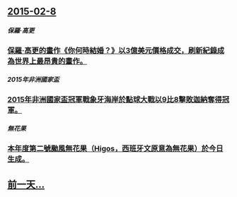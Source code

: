 ## [2015-02-8](/zh/news/2015/02/8/index.md)

##### 保羅·高更
### [ 保羅·高更的畫作《你何時結婚？》以3億美元價格成交，刷新紀錄成為世界上最昂貴的畫作。 ](/zh/news/2015/02/8/保羅-高更的畫作-你何時結婚-以3億美元價格成交-刷新紀錄成為世界上最昂貴的畫作.md)
##### 2015年非洲國家盃
### [ 2015年非洲國家盃冠軍戰象牙海岸於點球大戰以9比8擊敗迦納奪得冠軍。 ](/zh/news/2015/02/8/2015年非洲國家盃冠軍戰象牙海岸於點球大戰以9比8擊敗迦納奪得冠軍.md)
##### 無花果
### [ 本年度第二號颱風無花果（Higos，西班牙文原意為無花果）於今日生成。](/zh/news/2015/02/8/本年度第二號颱風無花果-Higos-西班牙文原意為無花果-於今日生成.md)
## [前一天...](/zh/news/2015/02/6/index.md)

